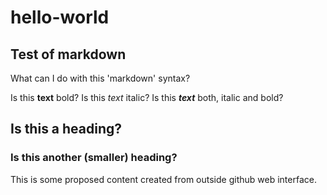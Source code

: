 # hello-world
## Test of markdown
What can I do with this 'markdown' syntax?

Is this __text__ bold?
Is this _text_ italic?
Is this ___text___ both, italic and bold?

## Is this a heading?

### Is this another (smaller) heading?
This is some proposed content created from outside github web interface.
